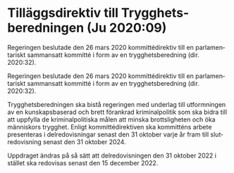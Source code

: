 # Tilläggsdirektiv till Trygghets­beredningen (Ju 2020:09)

Regeringen beslutade den 26 mars 2020 kom­mitté­direktiv till en parla­men­tariskt samman­satt kom­mitté i form av en trygg­hets­bered­ning (dir. 2020:32).

Regeringen beslutade den 26 mars 2020 kom­mitté­direktiv till en parla­men­tariskt samman­satt kom­mitté i form av en trygg­hets­bered­ning (dir. 2020:32).

Trygghets­beredningen ska bistå regeringen med underlag till utform­ningen av en kunskaps­baserad och brett förankrad kriminal­politik som ska bidra till att uppfylla de kriminal­politiska målen att minska brotts­ligheten och öka människors trygghet. Enligt kommitté­direktiven ska kommitténs arbete presenteras i del­redo­visningar senast den 31 oktober varje år fram till slut­redo­visning senast den 31 oktober 2024.

Uppdraget ändras på så sätt att del­redo­visningen den 31 oktober 2022 i stället ska redo­visas senast den 15 december 2022.
